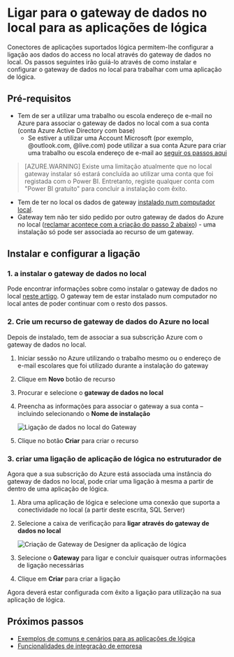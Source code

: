 <properties
   pageTitle="Lógica de aplicações no local ligação de dados do gateway | Microsoft Azure"
   description="Obter informações sobre como criar uma ligação para o gateway de dados no local a partir de uma aplicação de lógica."
   services="logic-apps"
   documentationCenter=".net,nodejs,java"
   authors="jeffhollan"
   manager="erikre"
   editor=""/>

<tags
   ms.service="logic-apps"
   ms.devlang="multiple"
   ms.topic="article"
   ms.tgt_pltfrm="na"
   ms.workload="integration"
   ms.date="07/05/2016"
   ms.author="jehollan"/>

# <a name="connect-to-the-on-premises-data-gateway-for-logic-apps"></a>Ligar para o gateway de dados no local para as aplicações de lógica

Conectores de aplicações suportados lógica permitem-lhe configurar a ligação aos dados do access no local através do gateway de dados no local.  Os passos seguintes irão guiá-lo através de como instalar e configurar o gateway de dados no local para trabalhar com uma aplicação de lógica.

## <a name="prerequisites"></a>Pré-requisitos

* Tem de ser a utilizar uma trabalho ou escola endereço de e-mail no Azure para associar o gateway de dados no local com a sua conta (conta Azure Active Directory com base)
    * Se estiver a utilizar uma Account Microsoft (por exemplo, @outlook.com, @live.com) pode utilizar a sua conta Azure para criar uma trabalho ou escola endereço de e-mail ao [seguir os passos aqui](../virtual-machines/virtual-machines-windows-create-aad-work-id.md#locate-your-default-directory-in-the-azure-classic-portal)

> [AZURE.WARNING] Existe uma limitação atualmente que no local gateway instalar só estará concluída ao utilizar uma conta que foi registada com o Power BI.  Entretanto, registe qualquer conta com "Power BI gratuito" para concluir a instalação com êxito.

* Tem de ter no local os dados de gateway [instalado num computador local](app-service-logic-gateway-install.md).
* Gateway tem não ter sido pedido por outro gateway de dados do Azure no local ([reclamar acontece com a criação do passo 2 abaixo](#2-create-an-azure-on-premises-data-gateway-resource)) - uma instalação só pode ser associada ao recurso de um gateway.

## <a name="installing-and-configuring-the-connection"></a>Instalar e configurar a ligação

### <a name="1-install-the-on-premises-data-gateway"></a>1. a instalar o gateway de dados no local

Pode encontrar informações sobre como instalar o gateway de dados no local [neste artigo](app-service-logic-gateway-install.md).  O gateway tem de estar instalado num computador no local antes de poder continuar com o resto dos passos.

### <a name="2-create-an-azure-on-premises-data-gateway-resource"></a>2. Crie um recurso de gateway de dados do Azure no local

Depois de instalado, tem de associar a sua subscrição Azure com o gateway de dados no local.

1. Iniciar sessão no Azure utilizando o trabalho mesmo ou o endereço de e-mail escolares que foi utilizado durante a instalação do gateway
1. Clique em **Novo** botão de recurso
1. Procurar e selecione o **gateway de dados no local**
1. Preencha as informações para associar o gateway a sua conta – incluindo selecionando o **Nome de instalação**

    ![Ligação de dados no local do Gateway][1]
1. Clique no botão **Criar** para criar o recurso

### <a name="3-create-a-logic-app-connection-in-the-designer"></a>3. criar uma ligação de aplicação de lógica no estruturador de

Agora que a sua subscrição do Azure está associada uma instância do gateway de dados no local, pode criar uma ligação à mesma a partir de dentro de uma aplicação de lógica.

1. Abra uma aplicação de lógica e selecione uma conexão que suporta a conectividade no local (a partir deste escrita, SQL Server)
1. Selecione a caixa de verificação para **ligar através do gateway de dados no local**

    ![Criação de Gateway de Designer da aplicação de lógica][2]
1. Selecione o **Gateway** para ligar e concluir quaisquer outras informações de ligação necessárias
1. Clique em **Criar** para criar a ligação

Agora deverá estar configurada com êxito a ligação para utilização na sua aplicação de lógica.  

## <a name="next-steps"></a>Próximos passos
- [Exemplos de comuns e cenários para as aplicações de lógica](app-service-logic-examples-and-scenarios.md)
- [Funcionalidades de integração de empresa](app-service-logic-enterprise-integration-overview.md)

<!-- Image references -->
[1]: ./media/app-service-logic-gateway-connection/createblade.PNG
[2]: ./media/app-service-logic-gateway-connection/blankconnection.PNG
[3]: ./media/app-service-logic-gateway-connection/checkbox.PNG
